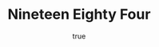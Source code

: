 ---
title: "Nineteen Eighty Four"
bookCover: "/assets/book-covers/nineteen-eighty-four.jpg"
slug: "nineteen-eighty-four"
bookAuthor: "George Orwell"
rating: 10
done: false
tags: []
summary: false
detailesNotes: false
amazonLink: ""
author:
  name: Rico Trebeljahr
  picture: "/assets/blog/profile.jpeg"
---